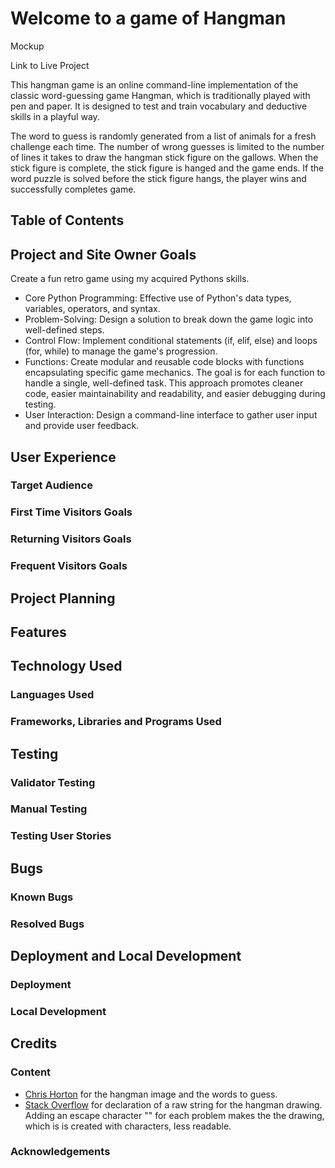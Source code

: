 # Welcome to a game of Hangman

Mockup

Link to Live Project

This hangman game is an online command-line implementation of the classic word-guessing game Hangman, which is traditionally played with pen and paper. It is designed to test and train vocabulary and deductive skills in a playful way.

The word to guess is randomly generated from a list of animals for a fresh challenge each time. The number of wrong guesses is limited to the number of lines it takes to draw the hangman stick figure on the gallows. When the stick figure is complete, the stick figure is hanged and the game ends. If the word puzzle is solved before the stick figure hangs, the player wins and successfully completes game.


## Table of Contents

## Project and Site Owner Goals

Create a fun retro game using my acquired Pythons skills.
- Core Python Programming: Effective use of Python's data types, variables, operators, and syntax.
- Problem-Solving: Design a solution to break down the game logic into well-defined steps.
- Control Flow: Implement conditional statements (if, elif, else) and loops (for, while) to manage the game's progression.
- Functions: Create modular and reusable code blocks with functions encapsulating specific game mechanics. The goal is for each function to handle a single, well-defined task. This approach promotes cleaner code, easier maintainability and readability, and easier debugging during testing.
- User Interaction: Design a command-line interface to gather user input and provide user feedback.

## User Experience

### Target Audience

### First Time Visitors Goals

### Returning Visitors Goals

### Frequent Visitors Goals

## Project Planning

## Features

## Technology Used

### Languages Used

### Frameworks, Libraries and Programs Used

## Testing

### Validator Testing

### Manual Testing

### Testing User Stories

## Bugs

### Known Bugs

### Resolved Bugs

## Deployment and Local Development

### Deployment

### Local Development

## Credits

### Content

- [Chris Horton](https://gist.github.com/chrishorton/8510732aa9a80a03c829b09f12e20d9c) for the hangman image and the words to guess.
- [Stack Overflow](https://stackoverflow.com/questions/50504500/deprecationwarning-invalid-escape-sequence-what-to-use-instead-of-d) for declaration of a raw string for the hangman drawing. Adding an escape character "\" for each problem makes the the drawing, which is is created with characters, less readable.

### Acknowledgements